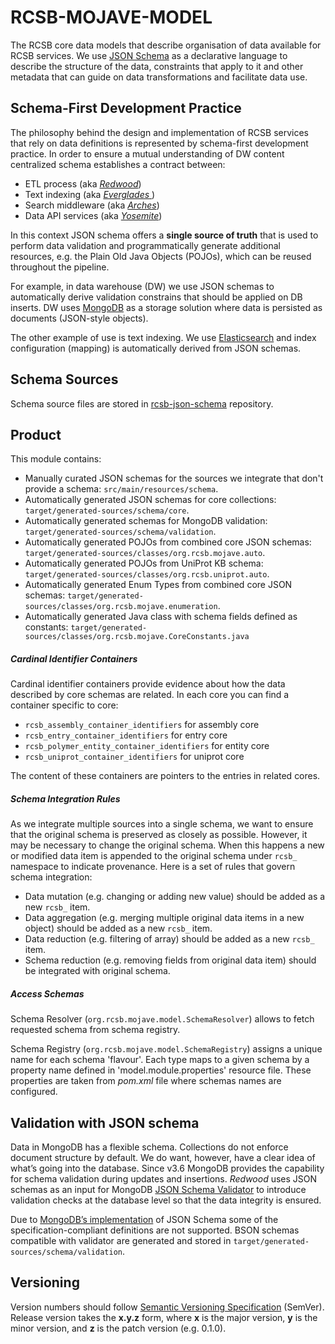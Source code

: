 # RCSB-MOJAVE-MODEL
The RCSB core data models that describe organisation of data available for RCSB services. 
We use [JSON Schema](http://json-schema.org/latest/json-schema-core.html) as a declarative language 
to describe the structure of the data, constraints that apply to it and other metadata that can guide 
on data transformations and facilitate data use.

## Schema-First Development Practice
The philosophy behind the design and implementation of RCSB services that rely on data definitions is represented 
by schema-first development practice.
In order to ensure a mutual understanding of DW content centralized schema establishes a contract between:
- ETL process (aka [_Redwood_](https://github.com/rcsb/rcsb-redwood)) 
- Text indexing (aka [ _Everglades_ ](https://github.com/rcsb/rcsb-everglades))
- Search middleware (aka [_Arches_](https://github.com/rcsb/rcsb-arches))
- Data API services (aka [_Yosemite_](https://github.com/rcsb/rcsb-yosemite)) 

In this context JSON schema offers a **single source of truth** that is used to perform data validation and 
programmatically generate additional resources, e.g. the Plain Old Java Objects (POJOs), which can be reused 
throughout the pipeline.

For example, in data warehouse (DW) we use JSON schemas to automatically derive validation constrains that 
should be applied on DB inserts. DW uses [MongoDB](https://docs.mongodb.com/manual/introduction/) as a storage 
solution where data is persisted as documents (JSON-style objects). 

The other example of use is text indexing. We use [Elasticsearch](https://www.elastic.co) and index configuration 
(mapping) is automatically derived from JSON schemas.

## Schema Sources
Schema source files are stored in [rcsb-json-schema](https://github.com/rcsb/rcsb-json-schema) repository.

## Product
This module contains: 
  - Manually curated JSON schemas for the sources we integrate that don't provide a schema: `src/main/resources/schema`.
  - Automatically generated JSON schemas for core collections: `target/generated-sources/schema/core`.
  - Automatically generated schemas for MongoDB validation: `target/generated-sources/schema/validation`.
  - Automatically generated POJOs from combined core JSON schemas: `target/generated-sources/classes/org.rcsb.mojave.auto`.
  - Automatically generated POJOs from UniProt KB schema:
  `target/generated-sources/classes/org.rcsb.uniprot.auto`.  
  - Automatically generated Enum Types from combined core JSON schemas: `target/generated-sources/classes/org.rcsb.mojave.enumeration`.
  - Automatically generated Java class with schema fields defined as constants: `target/generated-sources/classes/org.rcsb.mojave.CoreConstants.java`

##### Cardinal Identifier Containers
Cardinal identifier containers provide evidence about how the data described by core schemas are related. 
In each core you can find a container specific to core:
 - `rcsb_assembly_container_identifiers` for assembly core
 - `rcsb_entry_container_identifiers` for entry core
 - `rcsb_polymer_entity_container_identifiers` for entity core
 - `rcsb_uniprot_container_identifiers` for uniprot core

The content of these containers are pointers to the entries in related cores.

##### Schema Integration Rules
As we integrate multiple sources into a single schema, we want to ensure that the original schema is preserved 
as closely as possible. However, it may be necessary to change the original schema. When this happens a new or modified 
data item is appended to the original schema under `rcsb_` namespace to indicate provenance. Here is a set of rules that 
govern schema integration:
  - Data mutation (e.g. changing or adding new value) should be added as a new `rcsb_` item.
  - Data aggregation (e.g. merging multiple original data items in a new object) should be added as a new `rcsb_` item.
  - Data reduction (e.g. filtering of array) should be added as a new `rcsb_` item.
  - Schema reduction (e.g. removing fields from original data item) should be integrated with original schema.
  
##### Access Schemas
   
Schema Resolver (`org.rcsb.mojave.model.SchemaResolver`) allows to fetch requested schema from schema registry.
   
Schema Registry (`org.rcsb.mojave.model.SchemaRegistry`) assigns a unique name for each schema 'flavour'.
Each type maps to a given schema by a property name defined in 'model.module.properties' resource file. 
These properties are taken from _pom.xml_ file where schemas names are configured. 

## Validation with JSON schema
Data in MongoDB has a flexible schema. Collections do not enforce document structure by default. We do want, however, 
have a clear idea of what’s going into the database. Since v3.6 MongoDB provides the capability for schema validation 
during updates and insertions. _Redwood_ uses JSON schemas as an input for MongoDB 
[JSON Schema Validator](https://docs.mongodb.com/manual/core/schema-validation/) to introduce 
validation checks at the database level so that the data integrity is ensured.

 Due to [MongoDB’s implementation](https://docs.mongodb.com/manual/reference/operator/query/jsonSchema/#omissions) 
 of JSON Schema some of the specification-compliant definitions are not supported. BSON schemas compatible with validator 
 are generated and stored in `target/generated-sources/schema/validation`.

## Versioning
 Version numbers should follow [Semantic Versioning Specification](https://semver.org/#semantic-versioning-specification-semver) 
(SemVer). Release version takes the **x.y.z** form, where **x** is the major version, **y** is the minor version, 
and **z** is the patch version (e.g. 0.1.0).

